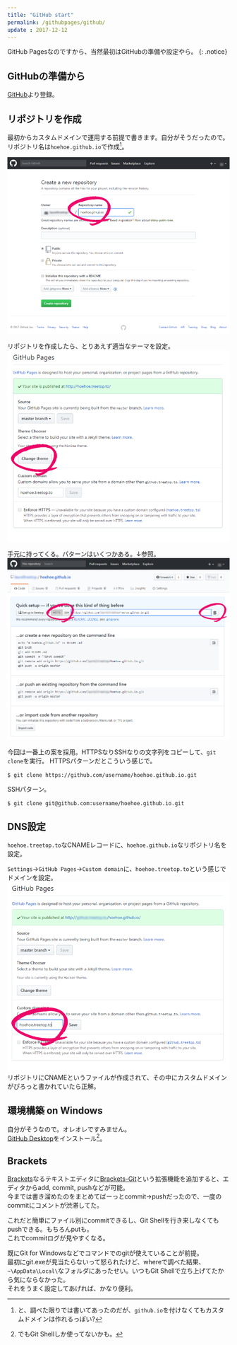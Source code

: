 ```yaml
---
title: "GitHub start"
permalink: /githubpages/github/
update : 2017-12-12
---
```

GitHub Pagesなのですから、当然最初はGitHubの準備や設定やら。
{: .notice}

## GitHubの準備から
[GitHub](https://github.com/)より登録。

## リポジトリを作成  
最初からカスタムドメインで運用する前提で書きます。自分がそうだったので。   
リポジトリ名は`hoehoe.github.io`で作成[^repogitory]。

[^repogitory]: と、調べた限りでは書いてあったのだが、`github.io`を付けなくてもカスタムドメインは作れるっぽい?

[![GitHub New Repository](/assets/images/github-new-repository.png)](/assets/images/github-new-repository.png)

リポジトリを作成したら、とりあえず適当なテーマを設定。
[![GitHub Clone Repository](/assets/images/github-set-theme.png)](/assets/images/github-set-theme.png)

手元に持ってくる。パターンはいくつかある。↓参照。
[![GitHub Set Theme](/assets/images/github-clone.png)](/assets/images/github-clone.png)

今回は一番上の案を採用。HTTPSなりSSHなりの文字列をコピーして、`git clone`を実行。
HTTPSパターンだとこういう感じで。
```shell
$ git clone https://github.com/username/hoehoe.github.io.git
```
SSHパターン。
```shell
$ git clone git@github.com:username/hoehoe.github.io.git
```
## DNS設定
`hoehoe.treetop.to`なCNAMEレコードに、`hoehoe.github.io`なリポジトリ名を設定。

`Settings`→`GitHub Pages`→`Custom domain`に、`hoehoe.treetop.to`という感じでドメインを設定。  
[![GitHub Custom Domain](/assets/images/github-custom-domain.png)](/assets/images/github-custom-domain.png)
リポジトリにCNAMEというファイルが作成されて、その中にカスタムドメインがぴろっと書かれていたら正解。  

## 環境構築 on Windows 
自分がそうなので。オレオレですみません。   
[GitHub Desktop](https://desktop.github.com/)をインストール[^githubwindows]。

[^githubwindows]: でもGit&nbsp;Shellしか使ってないかも。

## Brackets

[Brackets](http://brackets.io/)なるテキストエディタに[Brackets-Git](https://github.com/brackets-userland/brackets-git)という拡張機能を追加すると、エディタからadd, commit, pushなどが可能。  
今までは書き溜めたのをまとめてばーっとcommit→pushだったので、一度のcommitにコメントが渋滞してた。

これだと簡単にファイル別にcommitできるし、Git Shellを行き来しなくてもpushできる。もちろんputも。  
これでcommitログが見やすくなる。

既にGit for Windowsなどでコマンドでのgitが使えていることが前提。  
最初にgit.exeが見当たらないって怒られたけど、whereで調べた結果、`~\AppData\Local\`なフォルダにあったせい。いつもGit Shellで立ち上げてたから気にならなかった。  
それをうまく設定してあげれば、かなり便利。  